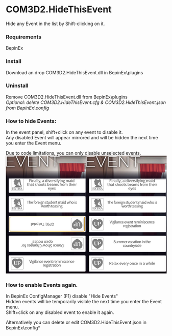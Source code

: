 # COM3D2.HideThisEvent
Hide any Event in the list by Shift-clicking on it.

### Requirements
BepinEx

### Install
Download an drop COM3D2.HideThisEvent.dll in BepinEx\plugins
### Uninstall
Remove COM3D2.HideThisEvent.dll from BepinEx\plugins  
*Optional: delete COM3D2.HideThisEvent.cfg & COM3D2.HideThisEvent.json from BepinEx\config*


### How to hide Events:
In the event panel, shift+click on any event to disable it.  
Any disabled Event will appear mirrored and will be hidden the next time you enter the Event menu.

Due to code limitations, you can only disable unselected events.
![HideThisEvent](Readme/HideThisEvent_Demo.jpg)


### How to enable Events again.
In BepinEx ConfigManager (F1) disable "Hide Events"  
Hidden events will be temporarily visible the next time you enter the Event menu.  
Shift+click on any disabled event to enable it again.  

Alternatively you can delete or edit COM3D2.HideThisEvent.json in BepinEx\config*
